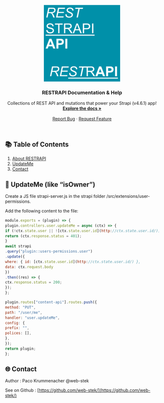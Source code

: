 <div align="center">
  <img src="https://github.com/web-stek/RESTRAPI/blob/main/reststrapi_logo.png" width="250px" height="250px" />
  <h3 align="center">RESTRAPI Documentation & Help</h3>

  <p align="center">
    Collections of REST API and mutations that power your Strapi (v4.6.1) app!
    <br />
    <a href="https://github.com/web-stek/RESTRAPI"><strong>Explore the docs »</strong></a>
    <br />
    <br />
    <a href="https://github.com/web-stek/RESTRAPI/issues">Report Bug</a>
    ·
    <a href="https://github.com/web-stek/RESTRAPI/pulls">Request Feature</a>
  </p>
</div>
<br>

<!-- TABLE OF CONTENTS -->
## 📚 Table of Contents

1. [About RESTRAPI](#-about-restrapi)
2. [UpdateMe](#-UpdateMe)
4. [Contact](#-contact)


## 👤 UpdateMe (like “isOwner”)

Create a JS file strapi-server.js in the strapi folder /src/extensions/user-permissions.

Add the following content to the file:

```jsx
module.exports = (plugin) => {
plugin.controllers.user.updateMe = async (ctx) => {
if (!ctx.state.user || ![ctx.state.user.id](http://ctx.state.user.id/)) {
return (ctx.response.status = 401);
}
await strapi
.query("plugin::users-permissions.user")
.update({
where: { id: [ctx.state.user.id](http://ctx.state.user.id/) },
data: ctx.request.body
})
.then((res) => {
ctx.response.status = 200;
});
};
```

```jsx
plugin.routes["content-api"].routes.push({
method: "PUT",
path: "/user/me",
handler: "user.updateMe",
config: {
prefix: "",
polices: [],
},
});
return plugin;
};
```

## 🌐 Contact
Author : Paco Krummenacher @web-stek

See on Github : [https://github.com/web-stek/](https://github.com/web-stek/)